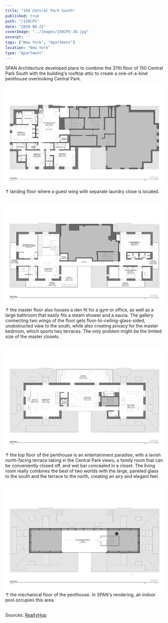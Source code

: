 ```yaml
---
title: "150 Central Park South"
published: true
path: "/150CPS"
date: "2020-08-22"
coverImage: "../images/150CPS-38.jpg"
excerpt: ''
tags: ["New York", "Apartment"]
location: "New York"
type: "Apartment"
---
```


SPAN Architecture developed plans to combine the 37th floor of 150 Central Park South with the building's rooftop attic to create a one-of-a-kind penthouse overlooking Central Park.

![penthouse36](../images/150CPS-37.jpg) 
&#8593; landing floor where a guest wing with separate laundry close is located. <br><br>

![penthouse36](../images/150CPS-38.jpg) 
&#8593; the master floor also houses a den fit for a gym or office, as well as a large bathroom that easily fits a steam shower and a sauna. The gallery connecting two wings of the floor gets floor-to-ceiling-glass-sided, unobstructed view to the south, while also creating privacy for the master bedroom, which sports two terraces. The only problem might be the limited size of the master closets. <br><br>

![penthouse36](../images/150CPS-39.jpg) 
&#8593; the top floor of the penthouse is an entertainment paradise, with a lavish north-facing terrace taking in the Central Park views, a family room that can be conveniently closed off, and wet bar concealed in a closet. The living room really combines the best of two worlds with the large, paneled glass to the south and the terrace to the north, creating an airy and elegant feel. <br><br>

![penthouse36](../images/150CPS-40.jpg) 
&#8593; the mechanical floor of the penthouse. In SPAN's rendering, an indoor pool occupies this area.<br><br>


Sources: [RealtyHop](https://www.realtyhop.com/building/150-central-park-s-10019/ph/2049974)